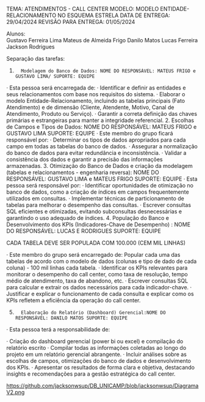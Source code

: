 TEMA: ATENDIMENTOS - CALL CENTER
MODELO: MODELO ENTIDADE-RELACIONAMENTO NO ESQUEMA ESTRELA
DATA DE ENTREGA: 29/04/2024
REVISÃO PARA ENTREGA: 01/05/2024


Alunos: 	
Gustavo Ferreira Lima
Mateus de Almeida Frigo
Danilo Matos
Lucas Ferreira
Jackson Rodrigues


Separação das tarefas:
1.       Modelagem do Banco de Dados: NOME DO RESPONSÁVEL: MATEUS FRIGO e GUSTAVO LIMA/ SUPORTE: EQUIPE
·        Esta pessoa será encarregada de:
·        Identificar e definir as entidades e seus relacionamentos com base nos requisitos do sistema.
·        Elaborar o modelo Entidade-Relacionamento, incluindo as tabelas principais (Fato Atendimento) e de dimensão (Cliente, Atendente, Motivo, Canal de Atendimento, Produto ou Serviço).
·        Garantir a correta definição das chaves primárias e estrangeiras para manter a integridade referencial.
2.       Escolhas de Campos e Tipos de Dados: NOME DO RESPONSÁVEL: MATEUS FRIGO e GUSTAVO LIMA SUPORTE:  EQUIPE
·        Este membro do grupo ficará responsável por:
·        Determinar os tipos de dados apropriados para cada campo em todas as tabelas do banco de dados.
·        Assegurar a normalização do banco de dados para evitar redundância e inconsistência.
·        Validar a consistência dos dados e garantir a precisão das informações armazenadas.
3.       Otimização do Banco de Dados e criação da modelagem (tabelas e relacionamentos - engenharia reversa): NOME DO RESPONSÁVEL: GUSTAVO LIMA e MATEUS FRIGO SUPORTE: EQUIPE
·        Esta pessoa será responsável por:
·        Identificar oportunidades de otimização no banco de dados, como a criação de índices em campos frequentemente utilizados em consultas.
·        Implementar técnicas de particionamento de tabelas para melhorar o desempenho das consultas.
·        Escrever consultas SQL eficientes e otimizadas, evitando subconsultas desnecessárias e garantindo o uso adequado de índices.
4.      População do Banco e  Desenvolvimento dos KPIs (Indicadores-Chave de Desempenho) : NOME DO RESPONSÁVEL: LUCAS E RODRIGUES SUPORTE: EQUIPE

CADA TABELA DEVE SER POPULADA COM 100.000 (CEM MIL LINHAS)


·        Este membro do grupo será encarregado de:
Popular cada uma das tabelas de acordo com o modelo de dados (colunas e tipo de dado de cada coluna) - 100 mil linhas cada tabela.
·        Identificar os KPIs relevantes para monitorar o desempenho do call center, como taxa de resolução, tempo médio de atendimento, taxa de abandono, etc.
·        Escrever consultas SQL para calcular e extrair os dados necessários para cada indicador-chave.
·        Justificar e explicar o funcionamento de cada consulta e explicar como os KPIs refletem a eficiência da operação do call center.


5.       Elaboração do Relatório (Dashboard) Gerencial:NOME DO RESPONSÁVEL: DANILO MATOS SUPORTE: EQUIPE
·        Esta pessoa terá a responsabilidade de:


·        Criação do dashboard gerencial (power bi ou excel) e compilação do relatório escrito
·        Compilar todas as informações coletadas ao longo do projeto em um relatório gerencial abrangente.
·        Incluir análises sobre as escolhas de campos, otimizações do banco de dados e desenvolvimento dos KPIs.
·        Apresentar os resultados de forma clara e objetiva, destacando insights e recomendações para a gestão estratégica do call center.

https://github.com/jacksonwsup/DB_UNICAMP/blob/jacksonwsup/DiagramaV2.png
